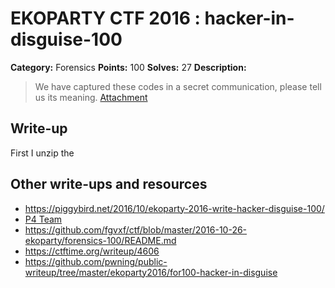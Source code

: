 # EKOPARTY CTF 2016 : hacker-in-disguise-100

**Category:** Forensics
**Points:** 100
**Solves:** 27
**Description:**

> We have captured these codes in a secret communication, please tell us its meaning.
> [Attachment](for100.zip)

## Write-up

First I unzip the 

## Other write-ups and resources

* https://piggybird.net/2016/10/ekoparty-2016-write-hacker-disguise-100/
* [P4 Team](https://github.com/p4-team/ctf/blob/master/2016-10-26-ekoparty/for_100/README.md)
* https://github.com/fgvxf/ctf/blob/master/2016-10-26-ekoparty/forensics-100/README.md
* https://ctftime.org/writeup/4606
* https://github.com/pwning/public-writeup/tree/master/ekoparty2016/for100-hacker-in-disguise

